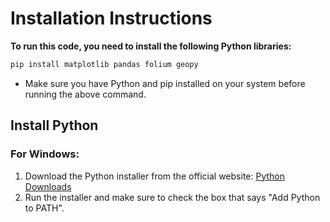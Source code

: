 # Installation Instructions

**To run this code, you need to install the following Python libraries:**

```bash
pip install matplotlib pandas folium geopy
```

- Make sure you have Python and pip installed on your system before running the above command.
## Install Python

### For Windows:
1. Download the Python installer from the official website: [Python Downloads](https://www.python.org/downloads/)
2. Run the installer and make sure to check the box that says "Add Python to PATH".
